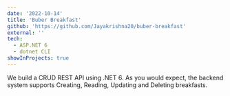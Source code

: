 ```yaml
---
date: '2022-10-14'
title: 'Buber Breakfast'
github: 'https://github.com/Jayakrishna20/buber-breakfast'
external: ''
tech:
  - ASP.NET 6
  - dotnet CLI
showInProjects: true
---
```


We build a CRUD REST API using .NET 6. As you would expect, the backend system supports Creating, Reading, Updating and Deleting breakfasts.
